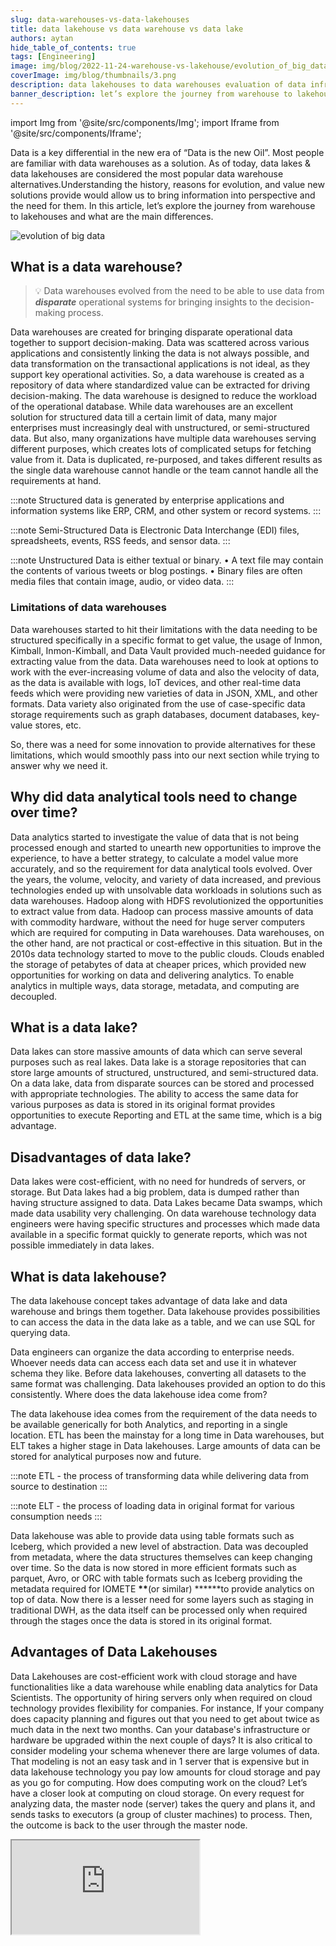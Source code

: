 ```yaml
---
slug: data-warehouses-vs-data-lakehouses
title: data lakehouse vs data warehouse vs data lake
authors: aytan
hide_table_of_contents: true
tags: [Engineering]
image: img/blog/2022-11-24-warehouse-vs-lakehouse/evolution_of_big_data.png
coverImage: img/blog/thumbnails/3.png
description: data lakehouses to data warehouses evaluation of data infrastructure and the main differences between them explained
banner_description: let’s explore the journey from warehouse to lakehouses and what are the main differences
---
```


import Img from '@site/src/components/Img';
import Iframe from '@site/src/components/Iframe';

Data is a key differential in the new era of “Data is the new Oil”. Most people are familiar with data warehouses as a solution. As of today, data lakes & data lakehouses are considered the most popular data warehouse alternatives.Understanding the history, reasons for evolution, and value new solutions provide would allow us to bring information into perspective and the need for them. In this article, let’s explore the journey from warehouse to lakehouses and what are the main differences.

<!-- truncate -->

<Img src="/img/blog/2022-11-24-warehouse-vs-lakehouse/evolution_of_big_data.png" alt="evolution of big data"/>

## What is a data warehouse?

> 💡 Data warehouses evolved from the need to be able to use data from **_disparate_** operational systems for bringing insights to the decision-making process.

Data warehouses are created for bringing disparate operational data together to support decision-making. Data was scattered across various applications and consistently linking the data is not always possible, and data transformation on the transactional applications is not ideal, as they support key operational activities. So, a data warehouse is created as a repository of data where standardized value can be extracted for driving decision-making. The data warehouse is designed to reduce the workload of the operational database. While data warehouses are an excellent solution for structured data till a certain limit of data, many major enterprises must increasingly deal with unstructured, or semi-structured data. But also, many organizations have multiple data warehouses serving different purposes, which creates lots of complicated setups for fetching value from it. Data is duplicated, re-purposed, and takes different results as the single data warehouse cannot handle or the team cannot handle all the requirements at hand.

:::note
Structured data is generated by enterprise applications and information systems like ERP, CRM, and other system or record systems.
:::

:::note
Semi-Structured Data is Electronic Data Interchange (EDI) files, spreadsheets, events, RSS feeds, and sensor data.
:::

:::note
Unstructured Data is either textual or binary. • A text file may contain the contents of various tweets or blog postings. • Binary files are often media files that contain image, audio, or video data.
:::

### Limitations of data warehouses

Data warehouses started to hit their limitations with the data needing to be structured specifically in a specific format to get value, the usage of Inmon, Kimball, Inmon-Kimball, and Data Vault provided much-needed guidance for extracting value from the data. Data warehouses need to look at options to work with the ever-increasing volume of data and also the velocity of data, as the data is available with logs, IoT devices, and other real-time data feeds which were providing new varieties of data in JSON, XML, and other formats. Data variety also originated from the use of case-specific data storage requirements such as graph databases, document databases, key-value stores, etc.

So, there was a need for some innovation to provide alternatives for these limitations, which would smoothly pass into our next section while trying to answer why we need it.

## Why did data analytical tools need to change over time?

Data analytics started to investigate the value of data that is not being processed enough and started to unearth new opportunities to improve the experience, to have a better strategy, to calculate a model value more accurately, and so the requirement for data analytical tools evolved. Over the years, the volume, velocity, and variety of data increased, and previous technologies ended up with unsolvable data workloads in solutions such as data warehouses. Hadoop along with HDFS revolutionized the opportunities to extract value from data. Hadoop can process massive amounts of data with commodity hardware, without the need for huge server computers which are required for computing in Data warehouses. Data warehouses, on the other hand, are not practical or cost-effective in this situation. But in the 2010s data technology started to move to the public clouds. Clouds enabled the storage of petabytes of data at cheaper prices, which provided new opportunities for working on data and delivering analytics. To enable analytics in multiple ways, data storage, metadata, and computing are decoupled.

## What is a data lake?

Data lakes can store massive amounts of data which can serve several purposes such as real lakes. Data lake is a storage repositories that can store large amounts of structured, unstructured, and semi-structured data. On a data lake, data from disparate sources can be stored and processed with appropriate technologies. The ability to access the same data for various purposes as data is stored in its original format provides opportunities to execute Reporting and ETL at the same time, which is a big advantage.

## Disadvantages of data lake?

Data lakes were cost-efficient, with no need for hundreds of servers, or storage. But Data lakes had a big problem, data is dumped rather than having structure assigned to data. Data Lakes became Data swamps, which made data usability very challenging. On data warehouse technology data engineers were having specific structures and processes which made data available in a specific format quickly to generate reports, which was not possible immediately in data lakes.

## What is data lakehouse?

The data lakehouse concept takes advantage of data lake and data warehouse and brings them together. Data lakehouse provides possibilities to can access the data in the data lake as a table, and we can use SQL for querying data.

Data engineers can organize the data according to enterprise needs. Whoever needs data can access each data set and use it in whatever schema they like. Before data lakehouses, converting all datasets to the same format was challenging. Data lakehouses provided an option to do this consistently. Where does the data lakehouse idea come from?

The data lakehouse idea comes from the requirement of the data needs to be available generically for both Analytics, and reporting in a single location. ETL has been the mainstay for a long time in Data warehouses, but ELT takes a higher stage in Data lakehouses. Large amounts of data can be stored for analytical purposes now and future.

:::note
ETL - the process of transforming data while delivering data from source to destination
:::

:::note
ELT - the process of loading data in original format for various consumption needs
:::

Data lakehouse was able to provide data using table formats such as Iceberg, which provided a new level of abstraction. Data was decoupled from metadata, where the data structures themselves can keep changing over time. So the data is now stored in more efficient formats such as parquet, Avro, or ORC with table formats such as Iceberg providing the metadata required for IOMETE **\*\***(or similar) **\*\***to provide analytics on top of data. Now there is a lesser need for some layers such as staging in traditional DWH, as the data itself can be processed only when required through the stages once the data is stored in its original format.

## **Advantages of Data Lakehouses**

Data Lakehouses are cost-efficient work with cloud storage and have functionalities like a data warehouse while enabling data analytics for Data Scientists. The opportunity of hiring servers only when required on cloud technology provides flexibility for companies. For instance, If your company does capacity planning and figures out that you need to get about twice as much data in the next two months. Can your database's infrastructure or hardware be upgraded within the next couple of days? It is also critical to consider modeling your schema whenever there are large volumes of data. That modeling is not an easy task and in 1 server that is expensive but in data lakehouse technology you pay low amounts for cloud storage and pay as you go for computing. How does computing work on the cloud? Let’s have a closer look at computing on cloud storage. On every request for analyzing data, the master node (server) takes the query and plans it, and sends tasks to executors (a group of cluster machines) to process. Then, the outcome is back to the user through the master node.

<Iframe title="How Warehouse Clusters Work | IOMETE" src="https://www.youtube.com/embed/RHeBvzW2y-k"/>

## What are the differences between a data lakehouse and a data warehouse?

To sum up, the graph below shows the main differences between data warehouses and data lake houses:

<Img src="/img/blog/2022-11-24-warehouse-vs-lakehouse/lakehouse-vs-warehouse.png" alt="data lakehouse vs data warehouse"/>

## What is an IOMETE Modern Data Platform?

Modern Data Platform can take data from streaming, batch data, and stitch it together for delivering multiple values. We can support you in your endeavor to provide the right setup to bring your raw data (crude oil) into usable oil through data lakehouse implementation at a very **_affordable_** price.

<Iframe title="Serverless Lakehouse | IOMETE" src="https://www.youtube.com/embed/RoDj7n01FpQ"/>

Let’s get connected for taking the journey towards enabling your organization for bringing value out of data.

